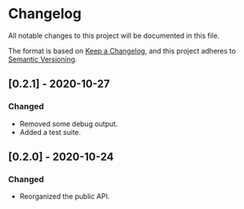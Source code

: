 # Changelog
All notable changes to this project will be documented in this file.

The format is based on [Keep a Changelog](https://keepachangelog.com/en/1.0.0/),
and this project adheres to [Semantic Versioning](https://semver.org/spec/v2.0.0.html).

## [0.2.1] - 2020-10-27

### Changed

- Removed some debug output.
- Added a test suite.

## [0.2.0] - 2020-10-24

### Changed

- Reorganized the public API.